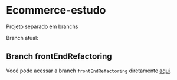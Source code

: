 # Ecommerce-estudo

Projeto separado em branchs

Branch atual:
## Branch frontEndRefactoring
Você pode acessar a branch `frontEndRefactoring` diretamente [aqui](https://github.com/MarcioTomaz/Ecommerce-estudo/tree/Messaging).
